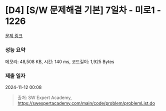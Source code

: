 # [D4] [S/W 문제해결 기본] 7일차 - 미로1 - 1226 

[문제 링크](https://swexpertacademy.com/main/code/problem/problemDetail.do?contestProbId=AV14vXUqAGMCFAYD) 

### 성능 요약

메모리: 48,508 KB, 시간: 140 ms, 코드길이: 1,925 Bytes

### 제출 일자

2024-11-12 00:08



> 출처: SW Expert Academy, https://swexpertacademy.com/main/code/problem/problemList.do
